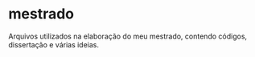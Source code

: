 # mestrado
Arquivos utilizados na elaboração do meu mestrado, contendo códigos, dissertação e várias ideias.
